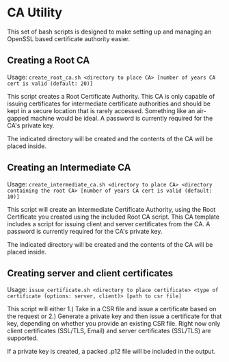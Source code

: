 CA Utility
==========

This set of bash scripts is designed to make setting up and managing an OpenSSL based certificate authority easier.

Creating a Root CA
------------------
Usage: `create_root_ca.sh <directory to place CA> [number of years CA cert is valid (default: 20)]`

This script creates a Root Certificate Authority.  This CA is only capable of issuing certificates for intermediate certificate authorities and should be kept in a secure location that is rarely accessed.  Something like an air-gapped machine would be ideal.  A password is currently required for the CA's private key.

The indicated directory will be created and the contents of the CA will be placed inside.

Creating an Intermediate CA
---------------------------
Usage: `create_intermediate_ca.sh <directory to place CA> <directory containing the root CA> [number of years CA cert is valid (default: 10)]`

This script will create an Intermediate Certificate Authority, using the Root Certificate you created using the included Root CA script.  This CA template includes a script for issuing client and server certificates from the CA.  A password is currently required for the CA's private key.

The indicated directory will be created and the contents of the CA will be placed inside.

Creating server and client certificates
---------------------------------------
Usage: `issue_certificate.sh <directory to place certificate> <type of certificate (options: server, client)> [path to csr file]`

This script will either 1.) Take in a CSR file and issue a certificate based on the request or 2.) Generate a private key and then issue a certificate for that key, depending on whether you provide an existing CSR file.  Right now only client certificates (SSL/TLS, Email) and server certificates (SSL/TLS) are supported.

If a private key is created, a packed .p12 file will be included in the output.
